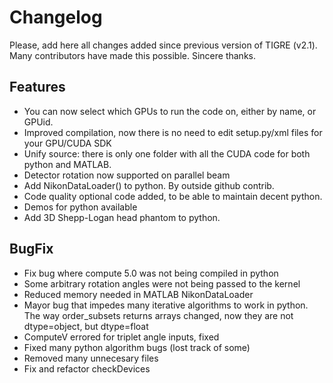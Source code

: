 Changelog
======

Please, add here all changes added since previous version of TIGRE (v2.1).
Many contributors have made this possible. Sincere thanks.

## Features

- You can now select which GPUs to run the code on, either by name, or GPUid.
- Improved compilation, now there is no need to edit setup.py/xml files for your GPU/CUDA SDK
- Unify source: there is only one folder with all the CUDA code for both python and MATLAB. 
- Detector rotation now supported on parallel beam
- Add NikonDataLoader() to python. By outside github contrib.
- Code quality optional code added, to be able to maintain decent python.
- Demos for python available
- Add 3D Shepp-Logan head phantom to python.

## BugFix

- Fix bug where compute 5.0 was not being compiled in python
- Some arbitrary rotation angles were not being passed to the kernel 
- Reduced memory needed in MATLAB NikonDataLoader
- Mayor bug that impedes many iterative algorithms to work in python. The way order_subsets returns arrays changed, now they are not dtype=object, but dtype=float
- ComputeV errored for triplet angle inputs, fixed
- Fixed many python algorithm bugs (lost track of some)
- Removed many unnecesary files
- Fix and refactor checkDevices